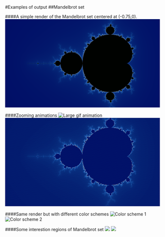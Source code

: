 #Examples of output
##Mandelbrot set

####A simple render of the Mandelbrot set centered at (-0.75,0).
![Full render of Mandelbrot set](https://github.com/veniversum/fractal-haskell/blob/master/out/full.png)

####Zooming animations
![Large gif animation](https://github.com/veniversum/fractal-haskell/blob/master/out/ca_zoom_100.gif)
![Very simple animation](https://github.com/veniversum/fractal-haskell/blob/master/out/anim.gif)


####Same render but with different color schemes
![Color scheme 1](https://cloud.githubusercontent.com/assets/6357330/11383961/be401ad2-9303-11e5-95bb-86b68be6b030.png)
![Color scheme 2](https://cloud.githubusercontent.com/assets/6357330/11384028/26715724-9304-11e5-9b6d-7655088e3dc7.png)

####Some interestion regions of Mandelbrot set
![](https://cloud.githubusercontent.com/assets/6357330/11384026/266b52ca-9304-11e5-8eeb-e63f4ab3e16d.png)
![](https://cloud.githubusercontent.com/assets/6357330/11384025/2669abaa-9304-11e5-9709-bb0fc6cbd1fa.png)
